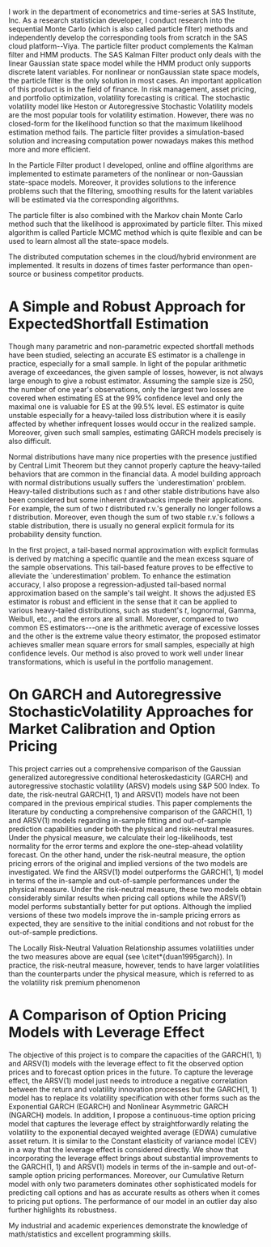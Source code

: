 I work in the department of econometrics and time-series at SAS Institute, Inc. As a research statistician developer, I conduct research into the sequential Monte Carlo (which is also called particle filter) methods and independently develop the corresponding tools from scratch in the SAS cloud platform--Viya. The particle filter product complements the Kalman filter and HMM products. The SAS Kalman Filter product only deals with the linear Gaussian state space model while the HMM product only supports discrete latent variables. For nonlinear or nonGaussian state space models, the particle filter is the only solution in most cases. An important application of this product is in the field of finance. In risk management, asset pricing, and portfolio optimization, volatility forecasting is critical. The stochastic volatility model like Heston or Autoregressive Stochastic Volatility models are the most popular tools for volatility estimation. However, there was no closed-form for the likelihood function so that the maximum likelihood estimation method fails. The particle filter provides a simulation-based solution and increasing computation power nowadays makes this method more and more efficient.

In the Particle Filter product I developed, online and offline algorithms are implemented to estimate parameters of the nonlinear or non-Gaussian state-space models. Moreover, it provides solutions to the inference problems such that the filtering, smoothing results for the latent variables will be estimated via the corresponding algorithms. 

The particle filter is also combined with the Markov chain Monte Carlo method such that the likelihood is approximated by particle filter. This mixed algorithm is called Particle MCMC method which is quite flexible and can be used to learn almost all the state-space models. 


The distributed computation schemes in the cloud/hybrid environment are implemented. It results in dozens of times faster performance than open-source or business competitor products.



 <!-- During my Ph.D. career, I had extensive course training in statistics, simulation, and optimization. My research focused on risk management, volatility model, and Monte Carlo methods.  -->
  
# A Simple and Robust Approach for ExpectedShortfall Estimation
Though many parametric and non-parametric expected shortfall methods have been studied, selecting an accurate ES estimator is a challenge in practice, especially for a small sample. In light of the popular arithmetic average of exceedances, the given sample of losses, however, is not always large enough to give a robust estimator. Assuming the sample size is 250, the number of one year's observations, only the largest two losses are covered when estimating $\text{ES}$ at the ${99\%}$ confidence level and only the maximal one is valuable for $\text{ES}$ at the ${99.5\%}$ level. ES estimator is quite unstable especially for a heavy-tailed loss distribution where it is easily affected by whether infrequent losses would occur in the realized sample. Moreover, given such small samples, estimating GARCH models precisely is also difficult.

Normal distributions have many nice properties with the presence justified by Central Limit Theorem but they cannot properly capture the heavy-tailed behaviors that are common in the financial data. A model building approach with normal distributions usually suffers the `underestimation' problem. Heavy-tailed distributions such as $t$ and other stable distributions have also been considered but some inherent drawbacks impede their applications. For example, the sum of two $t$ distributed r.v.'s generally no longer follows a $t$ distribution. Moreover, even though the sum of two stable r.v.'s follows a stable distribution, there is usually no general explicit formula for its probability density function. 

In the first project, a tail-based normal approximation with explicit formulas is derived by matching a specific quantile and the mean excess square of the sample observations. This tail-based feature proves to be effective to alleviate the `underestimation' problem. To enhance the estimation accuracy, I also propose a regression-adjusted tail-based normal approximation based on the sample's tail weight. It shows the adjusted ES estimator is robust and efficient in the sense that it can be applied to various heavy-tailed distributions, such as student's $t$, lognormal, Gamma, Weibull, etc., and the errors are all small. Moreover, compared to two common ES estimators---one is the arithmetic average of excessive losses and the other is the extreme value theory estimator, the proposed estimator achieves smaller mean square errors for small samples, especially at high confidence levels. Our method is also proved to work well under linear transformations, which is useful in the portfolio management.




# On GARCH and Autoregressive StochasticVolatility Approaches for Market Calibration and Option Pricing

This project carries out a comprehensive comparison of the Gaussian generalized autoregressive conditional heteroskedasticity (GARCH) and autoregressive stochastic volatility (ARSV) models using S\&P 500 Index. To date, the risk-neutral GARCH(1, 1) and ARSV(1) models have not been compared in the previous empirical studies. This paper complements the literature by conducting a comprehensive comparison of the GARCH(1, 1) and ARSV(1) models regarding in-sample fitting and out-of-sample prediction capabilities under both the physical and risk-neutral measures. Under the physical measure, we calculate their log-likelihoods, test normality for the error terms and explore the one-step-ahead volatility forecast. On the other hand, under the risk-neutral measure, the option pricing errors of the original and implied versions of the two models are investigated. We find the ARSV(1) model outperforms the GARCH(1, 1) model in terms of the in-sample and out-of-sample performances under the physical  measure. Under the risk-neutral measure, these two models obtain considerably similar results when pricing call options while the ARSV(1) model performs substantially better for put options. Although the implied versions of these two models improve the in-sample pricing errors as expected, they are sensitive to the initial conditions and not robust for the out-of-sample predictions.  


The Locally Risk-Neutral Valuation Relationship assumes volatilities under the two measures above are equal (see \citet*{duan1995garch}). In practice, the risk-neutral measure, however, tends to have larger volatilities than the counterparts under the physical measure, which is referred to as the volatility risk premium phenomenon

# A Comparison of Option Pricing Models with Leverage Effect
The objective of this project is to compare the capacities of the GARCH(1, 1) and ARSV(1) models with the leverage effect to fit the observed option prices and to forecast option prices in the future. To capture the leverage effect, the ARSV(1) model just needs to introduce a negative correlation between the return and volatility innovation processes but the GARCH(1, 1) model
has to replace its volatility specification with other forms such as the Exponential GARCH (EGARCH) and Nonlinear Asymmetric GARCH (NGARCH) models. In addition, I propose a continuous-time option pricing model that captures the leverage effect by straightforwardly relating the volatility to the exponential decayed weighted
average (EDWA) cumulative asset return. It is similar to the Constant elasticity of variance model (CEV) in a way that the leverage effect is considered directly. We show that incorporating the leverage effect brings about substantial improvements to the GARCH(1, 1) and ARSV(1) models in terms of the in-sample and out-of-sample option pricing performances. Moreover, our Cumulative Return model with only two parameters dominates other sophisticated models for predicting call options and has as accurate results as others when it comes to pricing put options. The performance of
our model in an outlier day also further highlights its robustness.


My industrial and academic experiences demonstrate the knowledge of math/statistics and excellent programming skills.
